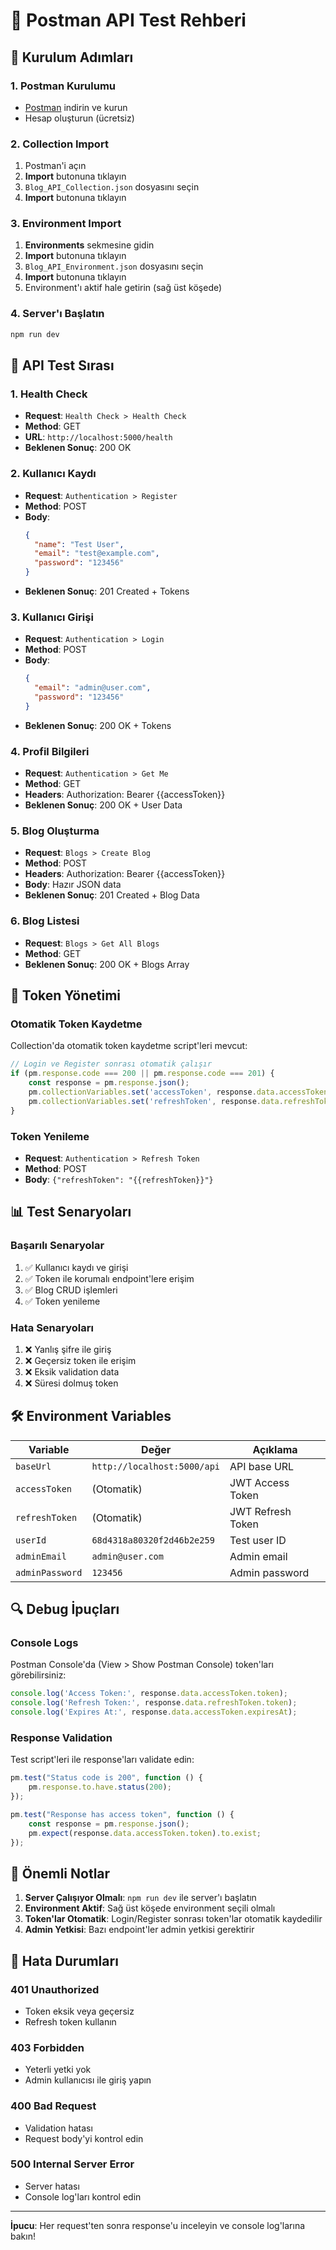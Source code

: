 # 📮 Postman API Test Rehberi

## 🚀 Kurulum Adımları

### 1. Postman Kurulumu
- [Postman](https://www.postman.com/downloads/) indirin ve kurun
- Hesap oluşturun (ücretsiz)

### 2. Collection Import
1. Postman'i açın
2. **Import** butonuna tıklayın
3. `Blog_API_Collection.json` dosyasını seçin
4. **Import** butonuna tıklayın

### 3. Environment Import
1. **Environments** sekmesine gidin
2. **Import** butonuna tıklayın
3. `Blog_API_Environment.json` dosyasını seçin
4. **Import** butonuna tıklayın
5. Environment'ı aktif hale getirin (sağ üst köşede)

### 4. Server'ı Başlatın
```bash
npm run dev
```

## 🔑 API Test Sırası

### 1. Health Check
- **Request**: `Health Check > Health Check`
- **Method**: GET
- **URL**: `http://localhost:5000/health`
- **Beklenen Sonuç**: 200 OK

### 2. Kullanıcı Kaydı
- **Request**: `Authentication > Register`
- **Method**: POST
- **Body**: 
  ```json
  {
    "name": "Test User",
    "email": "test@example.com",
    "password": "123456"
  }
  ```
- **Beklenen Sonuç**: 201 Created + Tokens

### 3. Kullanıcı Girişi
- **Request**: `Authentication > Login`
- **Method**: POST
- **Body**:
  ```json
  {
    "email": "admin@user.com",
    "password": "123456"
  }
  ```
- **Beklenen Sonuç**: 200 OK + Tokens

### 4. Profil Bilgileri
- **Request**: `Authentication > Get Me`
- **Method**: GET
- **Headers**: Authorization: Bearer {{accessToken}}
- **Beklenen Sonuç**: 200 OK + User Data

### 5. Blog Oluşturma
- **Request**: `Blogs > Create Blog`
- **Method**: POST
- **Headers**: Authorization: Bearer {{accessToken}}
- **Body**: Hazır JSON data
- **Beklenen Sonuç**: 201 Created + Blog Data

### 6. Blog Listesi
- **Request**: `Blogs > Get All Blogs`
- **Method**: GET
- **Beklenen Sonuç**: 200 OK + Blogs Array

## 🔄 Token Yönetimi

### Otomatik Token Kaydetme
Collection'da otomatik token kaydetme script'leri mevcut:

```javascript
// Login ve Register sonrası otomatik çalışır
if (pm.response.code === 200 || pm.response.code === 201) {
    const response = pm.response.json();
    pm.collectionVariables.set('accessToken', response.data.accessToken.token);
    pm.collectionVariables.set('refreshToken', response.data.refreshToken.token);
}
```

### Token Yenileme
- **Request**: `Authentication > Refresh Token`
- **Method**: POST
- **Body**: `{"refreshToken": "{{refreshToken}}"}`

## 📊 Test Senaryoları

### Başarılı Senaryolar
1. ✅ Kullanıcı kaydı ve girişi
2. ✅ Token ile korumalı endpoint'lere erişim
3. ✅ Blog CRUD işlemleri
4. ✅ Token yenileme

### Hata Senaryoları
1. ❌ Yanlış şifre ile giriş
2. ❌ Geçersiz token ile erişim
3. ❌ Eksik validation data
4. ❌ Süresi dolmuş token

## 🛠️ Environment Variables

| Variable | Değer | Açıklama |
|----------|-------|----------|
| `baseUrl` | `http://localhost:5000/api` | API base URL |
| `accessToken` | (Otomatik) | JWT Access Token |
| `refreshToken` | (Otomatik) | JWT Refresh Token |
| `userId` | `68d4318a80320f2d46b2e259` | Test user ID |
| `adminEmail` | `admin@user.com` | Admin email |
| `adminPassword` | `123456` | Admin password |

## 🔍 Debug İpuçları

### Console Logs
Postman Console'da (View > Show Postman Console) token'ları görebilirsiniz:

```javascript
console.log('Access Token:', response.data.accessToken.token);
console.log('Refresh Token:', response.data.refreshToken.token);
console.log('Expires At:', response.data.accessToken.expiresAt);
```

### Response Validation
Test script'leri ile response'ları validate edin:

```javascript
pm.test("Status code is 200", function () {
    pm.response.to.have.status(200);
});

pm.test("Response has access token", function () {
    const response = pm.response.json();
    pm.expect(response.data.accessToken.token).to.exist;
});
```

## 📝 Önemli Notlar

1. **Server Çalışıyor Olmalı**: `npm run dev` ile server'ı başlatın
2. **Environment Aktif**: Sağ üst köşede environment seçili olmalı
3. **Token'lar Otomatik**: Login/Register sonrası token'lar otomatik kaydedilir
4. **Admin Yetkisi**: Bazı endpoint'ler admin yetkisi gerektirir

## 🚨 Hata Durumları

### 401 Unauthorized
- Token eksik veya geçersiz
- Refresh token kullanın

### 403 Forbidden
- Yeterli yetki yok
- Admin kullanıcısı ile giriş yapın

### 400 Bad Request
- Validation hatası
- Request body'yi kontrol edin

### 500 Internal Server Error
- Server hatası
- Console log'ları kontrol edin

---

**İpucu**: Her request'ten sonra response'u inceleyin ve console log'larına bakın!
